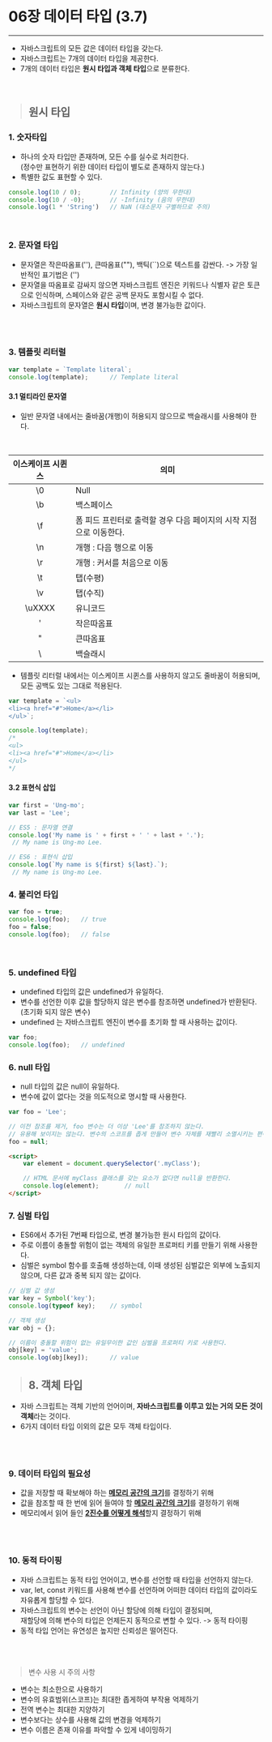 # 06장 데이터 타입 (3.7)
<hr>

- 자바스크립트의 모든 값은 데이터 타입을 갖는다.<br>
- 자바스크립트는 7개의 데이터 타입을 제공한다.<br>
- 7개의 데이터 타입은 **원시 타입과 객체 타입**으로 분류한다.

<br>

> ## 원시 타입
### 1. 숫자타입
- 하나의 숫자 타입만 존재하며, 모든 수를 실수로 처리한다.<br>(정수만 표현하기 위한 데이터 타입이 별도로 존재하지 않는다.)
- 특별한 값도 표현할 수 있다.
```javascript
console.log(10 / 0);        // Infinity (양의 무한대)
console.log(10 / -0);       // -Infinity (음의 무한대)
console.log(1 * 'String')   // NaN (대소문자 구별하므로 주의)
```
<br>

### 2. 문자열 타입
- 문자열은 작은따옴표(''), 큰따옴표(""), 백틱(``)으로 텍스트를 감싼다. -> 가장 일반적인 표기법은 ('')
- 문자열을 따옴표로 감싸지 않으면 자바스크립트 엔진은 키워드나 식별자 같은 토큰으로 인식하며, 스페이스와 같은 공백 문자도 포함시킬 수 없다.
- 자바스크립트의 문자열은 **원시 타입**이며, 변경 불가능한 값이다.
<br>
<br>

### 3. 템플릿 리터럴
```javascript
var template = `Template literal`;
console.log(template);      // Template literal
```
#### 3.1 멀티라인 문자열
- 일반 문자열 내에서는 줄바꿈(개행)이 허용되지 않으므로 백슬래시를 사용해야 한다.
<br>

| 이스케이프 시퀸스 | 의미 |
|:--------------:|-----|
| \0           | Null|
| \b           | 백스페이스|
| \f           | 폼 피드 프린터로 출력할 경우 다음 페이지의 시작 지점으로 이동한다. |
| \n           | 개행 : 다음 행으로 이동 |
| \r           | 개행 : 커서를 처음으로 이동 |
| \t           | 탭(수평) |
| \v           | 탭(수직) |
| \uXXXX       | 유니코드 |
| \'           | 작은따옴표 |
| \"           | 큰따옴표 |
| \\           | 백슬래시 |

- 템플릿 리터럴 내에서는 이스케이프 시퀸스를 사용하지 않고도 줄바꿈이 허용되며, 모든 공백도 있는 그대로 적용된다.
```javascript
var template = `<ul>
<li><a href="#">Home</a></li>
</ul>`;

console.log(template);
/*
<ul>
<li><a href="#">Home</a></li>
</ul>
*/
```
#### 3.2 표현식 삽입
```javascript
var first = 'Ung-mo';
var last = 'Lee';

// ES5 : 문자열 연결
console.log('My name is ' + first + ' ' + last + '.'); 
 // My name is Ung-mo Lee.

// ES6 : 표현식 삽입
console.log(`My name is ${first} ${last}.`);
 // My name is Ung-mo Lee.
```


### 4. 불리언 타입
```javascript
var foo = true;
console.log(foo);   // true
foo = false;
console.log(foo);   // false
```
<br>

### 5. undefined 타입
- undefined 타입의 값은 undefined가 유일하다.
- 변수를 선언한 이후 값을 할당하지 않은 변수를 참조하면 undefined가 반환된다. (초기화 되지 않은 변수)
- undefined 는 자바스크립트 엔진이 변수를 초기화 할 때 사용하는 값이다.
```javascript
var foo;
console.log(foo);   // undefined
```
### 6. null 타입 
- null 타입의 값은 null이 유일하다.
- 변수에 값이 없다는 것을 의도적으로 명시할 때 사용한다.
```javascript
var foo = 'Lee';

// 이전 참조를 제거, foo 변수는 더 이상 'Lee'를 참조하지 않는다.
// 유용해 보이지는 않는다. 변수의 스코프를 좁게 만들어 변수 자체를 재빨리 소멸시키는 편이 낫다.
foo = null;
```
```html
<script>
    var element = document.querySelector('.myClass');

    // HTML 문서에 myClass 클래스를 갖는 요소가 없다면 null을 반환한다.
    console.log(element);       // null
</script>
```
### 7. 심벌 타입
- ES6에서 추가된 7번째 타입으로, 변경 불가능한 원시 타입의 값이다.
- 주로 이름이 충돌할 위험이 없는 객체의 유일한 프로퍼티 키를 만들기 위해 사용한다.
- 심벌은 symbol 함수를 호출해 생성하는데, 이때 생성된 심벌값은 외부에 노출되지 않으며, 다른 값과 중복 되지 않는 값이다.
```javascript
// 심벌 값 생성
var key = Symbol('key');
console.log(typeof key);    // symbol

// 객체 생성
var obj = {};

// 이름이 충돌할 위험이 없는 유일무이한 값인 심벌을 프로퍼티 키로 사용한다.
obj[key] = 'value';
console.log(obj[key]);      // value
```
> ## 8. 객체 타입
- 자바 스크립트는 객체 기반의 언어이며, **자바스크립트를 이루고 있는 거의 모든 것이 객체**라는 것이다.
- 6가지 데이터 타입 이외의 값은 모두 객체 타입이다.
<br>
<br>

### 9. 데이터 타입의 필요성
- 값을 저장할 때 확보해야 하는 <u>**메모리 공간의 크기**</u>를 결정하기 위해
- 값을 참조할 때 한 번에 읽어 들여야 할 <u>**메모리 공간의 크기**</u>를 결정하기 위해
- 메모리에서 읽어 들인 <u>**2진수를 어떻게 해석**</u>할지 결정하기 위해 
<br>
<br>

### 10. 동적 타이핑
- 자바 스크립트는 동적 타입 언어이고, 변수를 선언할 때 타입을 선언하지 않는다.
- var, let, const 키워드를 사용해 변수를 선언하며 어떠한 데이터 타입의 값이라도 자유롭게 할당할 수 있다.
- 자바스크립트의 변수는 선언이 아닌 할당에 의해 타입이 결정되며, <br> 재할당에 의해 변수의 타입은 언제든지 동적으로 변할 수 있다. -> 동적 타이핑
- 동적 타입 언어는 유연성은 높지만 신뢰성은 떨어진다.
<br>
<br>

> 변수 사용 시 주의 사항
- 변수는 최소한으로 사용하기
- 변수의 유효범위(스코프)는 최대한 좁게하여 부작용 억제하기
- 전역 변수는 최대한 지양하기
- 변수보다는 상수를 사용해 값의 변경을 억제하기
- 변수 이름은 존재 이유를 파악할 수 있게 네이밍하기
